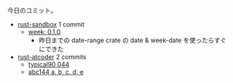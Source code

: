 今日のコミット。

- [rust-sandbox](https://github.com/bouzuya/rust-sandbox) 1 commit
  - [week: 0.1.0](https://github.com/bouzuya/rust-sandbox/commit/d82347a0cd48fe8aff1a6287782f5084074b8762)
    - 昨日までの date-range crate の date & week-date を使ったらすぐにできた
- [rust-atcoder](https://github.com/bouzuya/rust-atcoder) 2 commits
  - [typical90 044](https://github.com/bouzuya/rust-atcoder/commit/69d9ca0f3840d04408a126b530a1f65d21c7de10)
  - [abc144 a, b, c, d, e](https://github.com/bouzuya/rust-atcoder/commit/95a0e92476e01928b64caef81adeafb77dddf0da)
